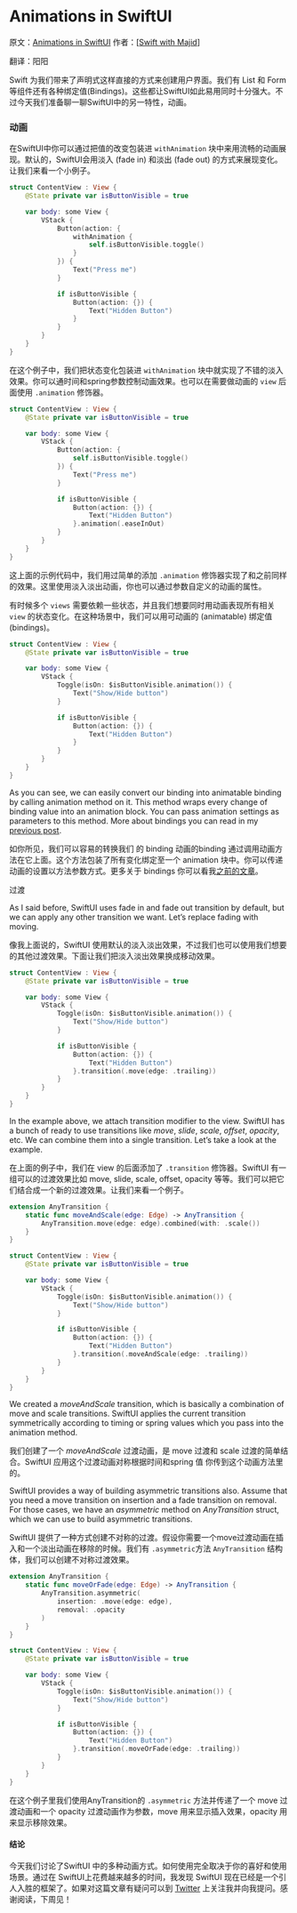 # Animations in SwiftUI

原文：[Animations in SwiftUI](https://swiftwithmajid.com/2019/06/26/animations-in-swiftui/)    作者：[[Swift with Majid](https://swiftwithmajid.com/)]

翻译：阳阳

Swift 为我们带来了声明式这样直接的方式来创建用户界面。我们有 List 和 Form 等组件还有各种绑定值(Bindings)。这些都让SwiftUI如此易用同时十分强大。不过今天我们准备聊一聊SwiftUI中的另一特性，动画。

### 动画

在SwiftUI中你可以通过把值的改变包装进  `withAnimation`  块中来用流畅的动画展现。默认的，SwiftUI会用淡入 (fade in) 和淡出 (fade out) 的方式来展现变化。让我们来看一个小例子。

```swift
struct ContentView : View {
    @State private var isButtonVisible = true

    var body: some View {
        VStack {
            Button(action: {
                withAnimation {
                    self.isButtonVisible.toggle()
                }
            }) {
                Text("Press me")
            }

            if isButtonVisible {
                Button(action: {}) {
                    Text("Hidden Button")
                }
            }
        }
    }
}
```

在这个例子中，我们把状态变化包装进 `withAnimation`  块中就实现了不错的淡入效果。你可以通时间和spring参数控制动画效果。也可以在需要做动画的 `view` 后面使用 `.animation` 修饰器。

```swift
struct ContentView : View {
    @State private var isButtonVisible = true

    var body: some View {
        VStack {
            Button(action: {
                self.isButtonVisible.toggle()
            }) {
                Text("Press me")
            }

            if isButtonVisible {
                Button(action: {}) {
                    Text("Hidden Button")
                }.animation(.easeInOut)
            }
        }
    }
}
```

这上面的示例代码中，我们用过简单的添加 `.animation` 修饰器实现了和之前同样的效果。这里使用淡入淡出动画，你也可以通过参数自定义的动画的属性。

有时候多个 `views` 需要依赖一些状态，并且我们想要同时用动画表现所有相关  `view` 的状态变化。在这种场景中，我们可以用可动画的 (animatable) 绑定值 (bindings)。

```swift
struct ContentView : View {
    @State private var isButtonVisible = true

    var body: some View {
        VStack {
            Toggle(isOn: $isButtonVisible.animation()) {
                Text("Show/Hide button")
            }

            if isButtonVisible {
                Button(action: {}) {
                    Text("Hidden Button")
                }
            }
        }
    }
}
```

As you can see, we can easily convert our binding into animatable binding by calling animation method on it. This method wraps every change of binding value into an animation block. You can pass animation settings as parameters to this method. More about bindings you can read in my [previous post](https://swiftwithmajid.com/2019/06/12/understanding-property-wrappers-in-swiftui).

如你所见，我们可以容易的转换我们 的 binding 动画的binding 通过调用动画方法在它上面。这个方法包装了所有变化绑定至一个 animation 块中。你可以传递动画的设置以方法参数方式。更多关于 bindings 你可以看我[之前的文章](https://swiftwithmajid.com/2019/06/12/understanding-property-wrappers-in-swiftui)。

过渡

As I said before, SwiftUI uses fade in and fade out transition by default, but we can apply any other transition we want. Let’s replace fading with moving.

像我上面说的，SwiftUI 使用默认的淡入淡出效果，不过我们也可以使用我们想要的其他过渡效果。下面让我们把淡入淡出效果换成移动效果。

```swift
struct ContentView : View {
    @State private var isButtonVisible = true

    var body: some View {
        VStack {
            Toggle(isOn: $isButtonVisible.animation()) {
                Text("Show/Hide button")
            }

            if isButtonVisible {
                Button(action: {}) {
                    Text("Hidden Button")
                }.transition(.move(edge: .trailing))
            }
        }
    }
}
```

In the example above, we attach transition modifier to the view. SwiftUI has a bunch of ready to use transitions like *move*, *slide*, *scale*, *offset*, *opacity*, etc. We can combine them into a single transition. Let’s take a look at the example.

在上面的例子中，我们在 view 的后面添加了 `.transition` 修饰器。SwiftUI 有一组可以的过渡效果比如 move, slide, scale, offset, opacity 等等。我们可以把它们结合成一个新的过渡效果。让我们来看一个例子。

```swift
extension AnyTransition {
    static func moveAndScale(edge: Edge) -> AnyTransition {
        AnyTransition.move(edge: edge).combined(with: .scale())
    }
}

struct ContentView : View {
    @State private var isButtonVisible = true

    var body: some View {
        VStack {
            Toggle(isOn: $isButtonVisible.animation()) {
                Text("Show/Hide button")
            }

            if isButtonVisible {
                Button(action: {}) {
                    Text("Hidden Button")
                }.transition(.moveAndScale(edge: .trailing))
            }
        }
    }
}
```

We created a *moveAndScale* transition, which is basically a combination of move and scale transitions. SwiftUI applies the current transition symmetrically according to timing or spring values which you pass into the animation method.

我们创建了一个 *moveAndScale* 过渡动画，是 move 过渡和 scale 过渡的简单结合。SwiftUI 应用这个过渡动画对称根据时间和spring 值 你传到这个动画方法里的。

SwiftUI provides a way of building asymmetric transitions also. Assume that you need a move transition on insertion and a fade transition on removal. For those cases, we have an *asymmetric* method on *AnyTransition* struct, which we can use to build asymmetric transitions.

SwiftUI 提供了一种方式创建不对称的过渡。假设你需要一个move过渡动画在插入和一个淡出动画在移除的时候。我们有 `.asymmetric`方法 `AnyTransition` 结构体，我们可以创建不对称过渡效果。

```swift
extension AnyTransition {
    static func moveOrFade(edge: Edge) -> AnyTransition {
        AnyTransition.asymmetric(
            insertion: .move(edge: edge),
            removal: .opacity
        )
    }
}

struct ContentView : View {
    @State private var isButtonVisible = true

    var body: some View {
        VStack {
            Toggle(isOn: $isButtonVisible.animation()) {
                Text("Show/Hide button")
            }

            if isButtonVisible {
                Button(action: {}) {
                    Text("Hidden Button")
                }.transition(.moveOrFade(edge: .trailing))
            }
        }
    }
}
```

在这个例子里我们使用AnyTransition的  `.asymmetric` 方法并传递了一个 move 过渡动画和一个 opacity 过渡动画作为参数，move 用来显示插入效果，opacity 用来显示移除效果。

#### 结论

今天我们讨论了SwiftUI 中的多种动画方式。如何使用完全取决于你的喜好和使用场景。通过在 SwiftUI上花费越来越多的时间，我发现 SwiftUI 现在已经是一个引人入胜的框架了。如果对这篇文章有疑问可以到 [Twitter](https://twitter.com/mecid) 上关注我并向我提问。感谢阅读，下周见！